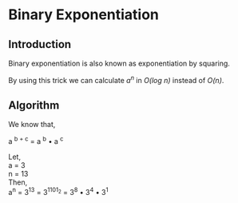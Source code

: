 # Binary Exponentiation
## Introduction
Binary exponentiation is also known as exponentiation by squaring.

By using this trick we can calculate _a<sup>n</sup>_ in _O(log n)_ instead of _O(n)_.
## Algorithm
We know that,
<p>a <sup>b + c</sup> = a <sup>b</sup> • a <sup>c</sup></p>
Let, <br> a = 3 <br> n = 13 <br> Then,<br>
a<sup>n</sup> = 3<sup>13</sup> = 3<sup>1101<sub>2</sub></sup> = 3<sup>8</sup> • 3<sup>4</sup> • 3<sup>1</sup><br>


